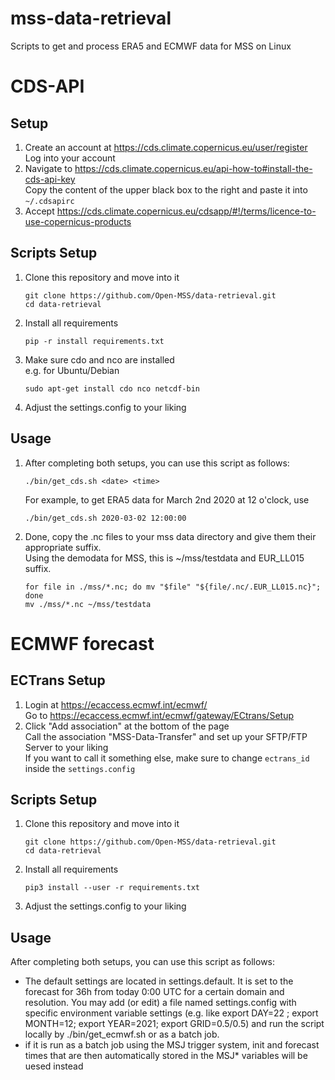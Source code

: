 mss-data-retrieval
====================
Scripts to get and process ERA5 and ECMWF data for MSS on Linux

CDS-API
=======

Setup
-----
1. Create an account at https://cds.climate.copernicus.eu/user/register \
   Log into your account
2. Navigate to https://cds.climate.copernicus.eu/api-how-to#install-the-cds-api-key \
   Copy the content of the upper black box to the right and paste it into `~/.cdsapirc`
3. Accept https://cds.climate.copernicus.eu/cdsapp/#!/terms/licence-to-use-copernicus-products

Scripts Setup
-------------
1. Clone this repository and move into it

       git clone https://github.com/Open-MSS/data-retrieval.git
       cd data-retrieval

2. Install all requirements

       pip -r install requirements.txt

3. Make sure cdo and nco are installed\
   e.g. for Ubuntu/Debian

       sudo apt-get install cdo nco netcdf-bin

4. Adjust the settings.config to your liking

Usage
-----
1. After completing both setups, you can use this script as follows:

       ./bin/get_cds.sh <date> <time>

   For example, to get ERA5 data for March 2nd 2020 at 12 o'clock, use

       ./bin/get_cds.sh 2020-03-02 12:00:00

2. Done, copy the .nc files to your mss data directory and give them their appropriate suffix.\
   Using the demodata for MSS, this is ~/mss/testdata and EUR_LL015 suffix.

       for file in ./mss/*.nc; do mv "$file" "${file/.nc/.EUR_LL015.nc}"; done
       mv ./mss/*.nc ~/mss/testdata


ECMWF forecast
==============

ECTrans Setup
-------------
1. Login at https://ecaccess.ecmwf.int/ecmwf/ \
   Go to https://ecaccess.ecmwf.int/ecmwf/gateway/ECtrans/Setup
2. Click "Add association" at the bottom of the page \
   Call the association "MSS-Data-Transfer" and set up your SFTP/FTP Server to your liking \
   If you want to call it something else, make sure to change `ectrans_id` inside the `settings.config`

Scripts Setup
-------------
1. Clone this repository and move into it

       git clone https://github.com/Open-MSS/data-retrieval.git
       cd data-retrieval


2. Install all requirements

       pip3 install --user -r requirements.txt

3. Adjust the settings.config to your liking

Usage
-----
After completing both setups, you can use this script as follows:
   * The default settings are located in settings.default. It is set to the forecast
     for 36h from today 0:00 UTC for a certain domain and resolution. You may add (or edit)
     a file named settings.config with specific environment variable settings
     (e.g. like export DAY=22 ; export MONTH=12; export YEAR=2021; export GRID=0.5/0.5)
     and run the script locally by  ./bin/get_ecmwf.sh or as a batch job.
   * if it is run as a batch job using the MSJ trigger system, init and forecast times
     that are then automatically stored in the MSJ* variables will be uesed instead

